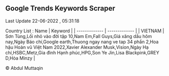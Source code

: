 

## Google Trends Keywords Scraper 
 
Last Update 22-06-2022 , 05:31:18

Country List :
 Name  | Keyword |
| ------------- | ------------- |
| VIETNAM | Sơn Tùng,Lối nhỏ vào đời tập 10,Nam Em,Fall Guys,Giá xăng dầu hôm nay,Ngày Báo chí,Google earth,Thuong ngay nang ve tap 34 phần 2,Hoa hậu Hoàn vũ Việt Nam 2022,Xavier Alexander Musk,Vision,Ngày Hạ chí,HSBC,Metz,Gia đình Hạnh phúc,HPG,Son Ye Jin,Lisa Blackpink,GREY D,Hòa Minzy |



© Abdul Muttaqin 
